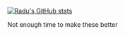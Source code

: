 [![Radu's GitHub stats](https://github-readme-stats.vercel.app/api?username=CodeRadu&show_icons=true&theme=tokyonight)](https://github.com/anuraghazra/github-readme-stats)

Not enough time to make these better
